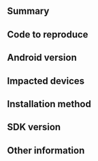 <!--
Please only file issues here that you believe represent actual bugs or feature requests for the Stripe Android SDK.

If you're having general trouble with your Stripe integration, please reach out to support using the form at https://support.stripe.com/ (preferred) or via email to support@stripe.com.

Otherwise, to make it easier to diagnose your issue, please fill out the following:
-->

## Summary
<!-- A simple summary of the problems you're having. -->

## Code to reproduce
<!-- If possible, please include a brief piece of code (or ideally, a link to an example project) demonstrating the problem you're having. -->

## Android version
<!-- What version of Android are you observing the problem on? -->

## Impacted devices
<!-- Are there specific devices that you are observing the problem on? -->

## Installation method
<!-- How did you install our SDK? -->

## SDK version
<!--
What version of our SDK are you using? You can find this by looking at the `dependencies` section of your project's `build.gradle` file.
 -->

## Other information
<!-- Anything else you can include that'll make it easier for us to help you! -->
